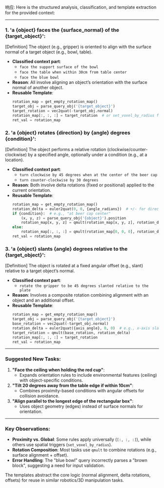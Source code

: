 响应: Here is the structured analysis, classification, and template extraction for the provided context:

---

### **1. 'a {object} faces the {surface_normal} of the {target_object}'**:

[Definition] The object (e.g., gripper) is oriented to align with the surface normal of a target object (e.g., bowl, table).

- **Classified context part**:
  - `face the support surface of the bowl`
  - `face the table when within 30cm from table center`
  - `face the blue bowl`
- **Reason**: All involve aligning an object’s orientation with the surface normal of another object.
- **Reusable Template**:
  ```python
  rotation_map = get_empty_rotation_map()
  target_obj = parse_query_obj('{target_object}')
  target_rotation = vec2quat(-target_obj.normal)
  rotation_map[:, :, :] = target_rotation  # or set_voxel_by_radius for proximity
  ret_val = rotation_map
  ```

### **2. 'a {object} rotates {direction} by {angle} degrees {condition}'**:

[Definition] The object performs a relative rotation (clockwise/counter-clockwise) by a specified angle, optionally under a condition (e.g., at a location).

- **Classified context part**:
  - `turn clockwise by 45 degrees when at the center of the beer cap`
  - `turn counter-clockwise by 30 degrees`
- **Reason**: Both involve delta rotations (fixed or positional) applied to the current orientation.
- **Reusable Template**:
  ```python
  rotation_map = get_empty_rotation_map()
  rotation_delta = euler2quat(0, 0, {angle_radians})  # +/- for direction
  if {condition}:  # e.g., "at beer cap center"
      (x, y, z) = parse_query_obj('{object}').position
      rotation_map[x, y, z] = qmult(rotation_map[x, y, z], rotation_delta)
  else:
      rotation_map[:, :, :] = qmult(rotation_map[0, 0, 0], rotation_delta)
  ret_val = rotation_map
  ```

### **3. 'a {object} slants {angle} degrees relative to the {target_object}'**:

[Definition] The object is rotated at a fixed angular offset (e.g., slant) relative to a target object’s normal.

- **Classified context part**:
  - `rotate the gripper to be 45 degrees slanted relative to the plate`
- **Reason**: Involves a composite rotation combining alignment with an object and an additional offset.
- **Reusable Template**:
  ```python
  rotation_map = get_empty_rotation_map()
  target_obj = parse_query_obj('{target_object}')
  base_rotation = vec2quat(-target_obj.normal)
  rotation_delta = euler2quat({axis_angle}, 0, 0)  # e.g., x-axis slant
  target_rotation = qmult(base_rotation, rotation_delta)
  rotation_map[:, :, :] = target_rotation
  ret_val = rotation_map
  ```

---

### **Suggested New Tasks**:

1. **"Face the ceiling when holding the red cup"**:
   - Expands orientation rules to include environmental features (ceiling) with object-specific conditions.
2. **"Tilt 20 degrees away from the table edge if within 10cm"**:
   - Combines proximity-based conditions with angular offsets for collision avoidance.
3. **"Align parallel to the longest edge of the rectangular box"**:
   - Uses object geometry (edges) instead of surface normals for orientation.

---

### **Key Observations**:

- **Proximity vs. Global**: Some rules apply universally (`[:, :, :]`), while others use spatial triggers (`set_voxel_by_radius`).
- **Rotation Composition**: Most tasks use `qmult` to combine rotations (e.g., surface alignment + offset).
- **Error Handling**: The "blue bowl" query incorrectly parses a "brown block", suggesting a need for input validation.

The templates abstract the core logic (normal alignment, delta rotations, offsets) for reuse in similar robotics/3D manipulation tasks.
